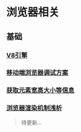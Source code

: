 # 浏览器相关
## 基础
### [V8引擎](V8引擎.md)
### [移动端浏览器调试方案](移动端浏览器调试方案.md)
### [获取元素宽高大小等信息](获取元素宽高大小等信息.md)
### [浏览器渲染机制浅析](浏览器渲染机制浅析.md)
> 待更新...

